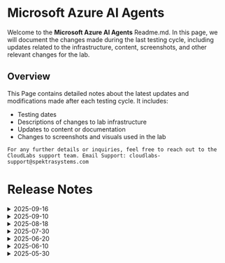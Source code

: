 # Microsoft Azure AI Agents

Welcome to the **Microsoft Azure AI Agents** Readme.md. In this page, we will document the changes made during the last testing cycle, including updates related to the infrastructure, content, screenshots, and other relevant changes for the lab.

## Overview

This Page contains detailed notes about the latest updates and modifications made after each testing cycle. It includes:

- Testing dates
- Descriptions of changes to lab infrastructure
- Updates to content or documentation
- Changes to screenshots and visuals used in the lab

`For any further details or inquiries, feel free to reach out to the CloudLabs support team. Email Support: cloudlabs-support@spektrasystems.com`

# Release Notes

<details>
  <summary>2025-09-16</summary>

## Release Date : 2025-09-16

### Summary of Changes

- Minor updates in lab guide were made.

### Infrastructure Changes

NA

### Content Changes

NA

### Screenshot Updates

**Minor Updates**: 
  **Updated**: Few screenshots were updated.

### Testing Notes

- **Testing Date**: 2025-09-15

### Testing Scope 

- End-to-end lab testing was performed with successful validation. Minor changes were made in lab guide.

</details>

<details>
  <summary>2025-09-10</summary>

## Release Date: 2025-09-10

### Summary of Changes

- The lab has been successfully tested, and the lab content along with validations have been reviewed and updated.

### Testing Notes

- **Testing Date**: 2025-09-10

### Testing Scope 

- Performed end to end lab testing and all validations were successful, updated lab guide for better clarity.

</details>

<details>
  <summary>2025-08-18</summary>

## Release Date : 2025-08-18

### Summary of Changes

- End-to-end testing has been successfully completed. All screenshots and modules in the lab guide were reviewed and confirmed to be up to date, requiring no changes. And the lab was verified to ensure a consistent, improved user experience with no issues identified.

### Infrastructure Changes

NA

### Content Changes

Incorporated two additional notes into the lab guide based on feedback, ensuring enhanced clarity, accuracy, and completeness.
  
### Screenshot Updates

NA

### Testing Notes

- **Testing Date**: 2025-08-18

### Testing Scope 

- End-to-end testing has been successfully completed. All screenshots and modules in the lab guide were reviewed and confirmed to be up to date.

</details>


<details>
  <summary>2025-07-30</summary>

## Release Date : 2025-07-30

### Summary of Changes

Completed end-to-end testing incorporating updated UI changes, enhanced lab guide content, and revised resource naming conventions; all screenshots were refreshed for clarity and alignment, and the lab was verified to ensure a consistent, improved user experience with no issues identified.

### Infrastructure Changes

NA

### Content Changes

- The latest round of testing has been successfully completed, incorporating both the updated UI changes and the enhancements made to the lab guide content. All modifications have been verified to ensure a consistent and improved user experience throughout the lab.
  
### Screenshot Updates

- The screenshots have been updated to align with the latest content, adhere to the revised resource naming conventions, and improve overall clarity and navigation.

### Testing Notes

- The lab has been thoroughly tested with all updated screenshots and content revisions, and no issues were identified during the testing process.

- **Testing Date**: 2025-07-30

### Testing Scope 

- Scope of testing included end-to-end lab execution, verification of updated UI elements, accuracy of revised screenshots, and validation of resource naming conventions.

------------

</details>

<details>
  <summary>2025-06-20</summary>
  
## Release Date : 2025-06-20

### Summary of Changes

- Successfully completed comprehensive testing of updated UI, lab content, and screenshots, confirming accuracy and a seamless user experience.

## Infrastructure Changes

NA

## Content Changes

The latest round of testing has been successfully completed, incorporating both the updated UI changes and the enhancements made to the lab guide content. All modifications have been verified to ensure a consistent and improved user experience throughout the lab.
  
## Screenshot Updates

The screenshots have been updated to align with the latest content, adhere to the revised resource naming conventions, and improve overall clarity and navigation.

## Testing Notes

The lab has been thoroughly tested with all updated screenshots and content revisions, and no issues were identified during the testing process.

- **Testing Date**: 2025-06-20

</details>

<details>
  <summary>2025-06-10</summary>

## Infrastructure Changes

NA

## Content Changes

As some of the resources such as **AI Hub, AI Project, Azure OpenAI, model deployments, and Managed Identity** have been automated as part of the lab along with their naming conventions, the lab guide has been updated by removing the steps where these resources were previously created manually and adding instructions to reflect these changes.
  
## Screenshot Updates

The screenshots have been updated to reflect the latest content, match the updated resource naming conventions, and ensure easier navigation.

## Testing Notes

The lab has been tested with all the updated screenshots and content changes, and no issues were found.

- **Testing Date**: 2025-06-10

</details>

<details>
  <summary>2025-05-30</summary>

## Infrastructure Changes

NA

## Content Changes

  1. Enhancements have been made to improve the user experience, including updates to the instructions reflecting the latest UI changes in Azure AI Foundry Portal and Azure OpenAI.
  2. Added a step in Lab 3 to guide users on how to establish a connection to Azure AI Search.
  3. Included a step to install the required packages in Lab 1 to ensure smooth script execution.
  
## Screenshot Updates

- **Change**: 

    1. Images have been updated as per new UI changes.
    2. Getting started page has been updated as per the new UI changes in the CloudLabs

## Testing Notes

    1. Tested the lab and encountered some issues with the script execution. To resolve this, I installed the required packages and successfully established a connection to Azure AI Search, which addressed the problems and allowed the lab to proceed as expected.

- **Testing Date**: 2025-05-30

</details>
